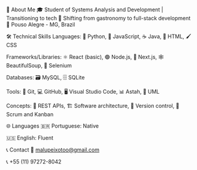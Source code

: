 👋 About Me
🎓 Student of Systems Analysis and Development | Transitioning to tech
🚀 Shifting from gastronomy to full-stack development
📍 Pouso Alegre - MG, Brazil

🛠️ Technical Skills
Languages: 🐍 Python, 📜 JavaScript, ☕ Java, 🎨 HTML, 🖌️ CSS

Frameworks/Libraries: ⚛️ React (basic), 🟢 Node.js, 🔵 Next.js, 🕸️ BeautifulSoup, 🤖 Selenium

Databases: 🗃️ MySQL, 🗄️ SQLite

Tools: 🐙 Git, 💻 GitHub, 🖥️ Visual Studio Code, 📊 Astah, 📐 UML

Concepts: 🔗 REST APIs, 🏗️ Software architecture, 🔄 Version control, 🎯 Scrum and Kanban


🌐 Languages
🇧🇷 Portuguese: Native

🇺🇸 English: Fluent

📞 Contact
📧 malupeixotoo@gmail.com

📞 +55 (11) 97272-8042
